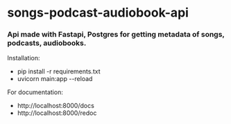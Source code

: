# songs-podcast-audiobook-api
### Api made with Fastapi, Postgres for getting metadata of songs, podcasts, audiobooks. ###

Installation:
* pip install -r requirements.txt
* uvicorn main:app --reload

For documentation:
* http://localhost:8000/docs
* http://localhost:8000/redoc
